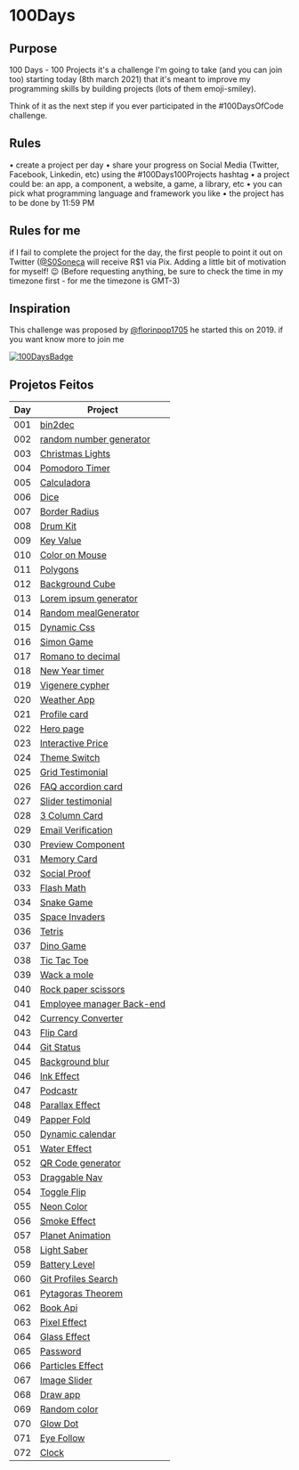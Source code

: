 # 100Days

## Purpose

100 Days - 100 Projects it's a challenge I'm going to take (and you can join too) starting today (8th march 2021) that it's meant to improve my programming skills by building projects (lots of them emoji-smiley).

Think of it as the next step if you ever participated in the #100DaysOfCode challenge.

## Rules

• create a project per day
• share your progress on Social Media (Twitter, Facebook, Linkedin, etc) using the #100Days100Projects hashtag
• a project could be: an app, a component, a website, a game, a library, etc
• you can pick what programming language and framework you like
• the project has to be done by 11:59 PM

## Rules for me

if I fail to complete the project for the day, the first people to point it out on Twitter ([@S0Soneca](https://twitter.com/S0Soneca) will receive R$1 via Pix. Adding a little bit of motivation for myself! 😉 (Before requesting anything, be sure to check the time in my timezone first - for me the timezone is GMT-3)

## Inspiration

This challenge was proposed by [@florinpop1705](https://twitter.com/florinpop1705) he started this on 2019. if you want know more to join me

[![100DaysBadge](https://img.shields.io/badge/100DaysChallenge-9732a8)](https://www.florin-pop.com/blog/2019/09/100-days-100-projects/)

## Projetos Feitos

| Day | Project                                                                                |
| --- | -------------------------------------------------------------------------------------- |
| 001 | [bin2dec](https://sones-100days.netlify.app/day1to10/bin2dec/)                         |
| 002 | [random number generator](https://sones-100days.netlify.app/day1to10/randomNumber)     |
| 003 | [Christmas Lights](https://sones-100days.netlify.app/day1to10/christmaslights)         |
| 004 | [Pomodoro Timer](https://sones-100days.netlify.app/day1to10/pomodoro)                  |
| 005 | [Calculadora](https://sones-100days.netlify.app/day1to10//calculator)                  |
| 006 | [Dice](https://sones-100days.netlify.app/day1to10/dice)                                |
| 007 | [Border Radius](https://sones-100days.netlify.app/day1to10/border-radius)              |
| 008 | [Drum Kit](https://sones-100days.netlify.app/day1to10/drumkit)                         |
| 009 | [Key Value](https://sones-100days.netlify.app/day1to10/keyvalue)                       |
| 010 | [Color on Mouse](https://sones-100days.netlify.app/day1to10/coloronmouse)              |
| 011 | [Polygons](https://sones-100days.netlify.app/day11to20/polygons)                       |
| 012 | [Background Cube](https://sones-100days.netlify.app/day11to20/bgcube)                  |
| 013 | [Lorem ipsum generator](https://sones-100days.netlify.app/day11to20/lipsum)            |
| 014 | [Random mealGenerator](https://sones-100days.netlify.app/day11to20/mealgenerator)      |
| 015 | [Dynamic Css](https://sones-100days.netlify.app/day11to20/dynamicss)                   |
| 016 | [Simon Game](https://sones-100days.netlify.app/day11to20/simongame)                    |
| 017 | [Romano to decimal](https://sones-100days.netlify.app/day11to20/romand2decimal)        |
| 018 | [New Year timer](https://sones-100days.netlify.app/day11to20/timer)                    |
| 019 | [Vigenere cypher](https://sones-100days.netlify.app/day11to20/vigenere)                |
| 020 | [Weather App](https://sones-100days.netlify.app/day11to20/weather)                     |
| 021 | [Profile card](https://sones-100days.netlify.app/day21to30/cardprofile)                |
| 022 | [Hero page](https://sones-100days.netlify.app/day21to30/curvedsection)                 |
| 023 | [Interactive Price](https://sones-100days.netlify.app/day21to30/interactiveprice/)     |
| 024 | [Theme Switch](https://sones-100days.netlify.app/day21to30/themeswitch/)               |
| 025 | [Grid Testimonial](https://sones-100days.netlify.app/day21to30/testimonialsgrid/)      |
| 026 | [FAQ accordion card](https://sones-100days.netlify.app/day21to30/faqaccordioncard/)    |
| 027 | [Slider testimonial](https://sones-100days.netlify.app/day21to30/slidertestimonial/)   |
| 028 | [3 Column Card](https://sones-100days.netlify.app/day21to30/3columncard/)              |
| 029 | [Email Verification](https://sones-100days.netlify.app/day21to30/emailverification/)   |
| 030 | [Preview Component](https://sones-100days.netlify.app/day21to30/previewcomponent/)     |
| 031 | [Memory Card](https://sones-100days.netlify.app/day31to40/memorygame/)                 |
| 032 | [Social Proof](https://sones-100days.netlify.app/day31to40/social-proof/)              |
| 033 | [Flash Math](https://sones-100days.netlify.app/day31to40/flash-math/)                  |
| 034 | [Snake Game](https://sones-100days.netlify.app/day31to40/snake-game/)                  |
| 035 | [Space Invaders](https://sones-100days.netlify.app/day31to40/space-invaders/)          |
| 036 | [Tetris](https://sones-100days.netlify.app/day31to40/tetris/)                          |
| 037 | [Dino Game](https://sones-100days.netlify.app/day31to40/dino-game/)                    |
| 038 | [Tic Tac Toe](https://sones-100days.netlify.app/day31to40/tik-tak-toe/)                |
| 039 | [Wack a mole](https://sones-100days.netlify.app/day31to40/wack-mole/)                  |
| 040 | [Rock paper scissors](https://sones-100days.netlify.app/day31to40/rock-paper-scissor/) |
| 041 | [Employee manager Back-end](https://github.com/S0NES/EmployeeManager)                  |
| 042 | [Currency Converter](https://sones-100days.netlify.app/day41to50/currencyconverter/)   |
| 043 | [Flip Card](https://sones-100days.netlify.app/day41to50/flipcard/)                     |
| 044 | [Git Status](https://sones-100days.netlify.app/day41to50/gitstatus/)                   |
| 045 | [Background blur](https://sones-100days.netlify.app/day41to50/focuseffect/)            |
| 046 | [Ink Effect](https://sones-100days.netlify.app/day41to50/inkcss/)                      |
| 047 | [Podcastr](https://github.com/S0NES/Podcastrl)                                         |
| 048 | [Parallax Effect](https://sones-100days.netlify.app/day41to50/parallax/)               |
| 049 | [Papper Fold](https://sones-100days.netlify.app/day41to50/paperfold/)                  |
| 050 | [Dynamic calendar](https://sones-100days.netlify.app/day41to50/dynamiccalendar)        |
| 051 | [Water Effect](https://sones-100days.netlify.app/day51to60/parallaxwater)              |
| 052 | [QR Code generator](https://sones-100days.netlify.app/day51to60/qrcode)                |
| 053 | [Draggable Nav](https://sones-100days.netlify.app/day51to60/draggablemenu)             |
| 054 | [Toggle Flip](https://sones-100days.netlify.app/day51to60/toggleflip)                  |
| 055 | [Neon Color](https://sones-100days.netlify.app/day51to60/neoneffect)                   |
| 056 | [Smoke Effect](https://sones-100days.netlify.app/day51to60/animatedtext/)              |
| 057 | [Planet Animation](https://sones-100days.netlify.app/day51to60/planetanimation/)       |
| 058 | [Light Saber](https://sones-100days.netlify.app/day51to60/lightsaber/)                 |
| 059 | [Battery Level](https://sones-100days.netlify.app/day51to60/batterylevel/)             |
| 060 | [Git Profiles Search](https://sones-100days.netlify.app/day51to60/gitsearch/)          |
| 061 | [Pytagoras Theorem](https://sones-100days.netlify.app/day61to70/teorema/)              |
| 062 | [Book Api](https://sones-100days.netlify.app/day61to70/bookapi/)                       |
| 063 | [Pixel Effect](https://sones-100days.netlify.app/day61to70/pixeleffect/)               |
| 064 | [Glass Effect](https://sones-100days.netlify.app/day61to70/hoverglamorph/)             |
| 065 | [Password](https://sones-100days.netlify.app/day61to70/password/)                      |
| 066 | [Particles Effect](https://sones-100days.netlify.app/day61to70/particles/)             |
| 067 | [Image Slider](https://sones-100days.netlify.app/day61to70/imageslider/)               |
| 068 | [Draw app](https://sones-100days.netlify.app/day61to70/Draw/)                          |
| 069 | [Random color](https://sones-100days.netlify.app/day61to70/randomcolor/)               |
| 070 | [Glow Dot](https://sones-100days.netlify.app/day61to70/backgroundmouse/)               |
| 071 | [Eye Follow](https://sones-100days.netlify.app/day71to80/eyefollow/)                   |
| 072 | [Clock](https://sones-100days.netlify.app/day71to80/clock/)                            |
